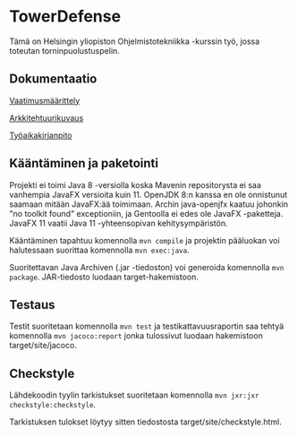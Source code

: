 # TowerDefense

Tämä on Helsingin yliopiston Ohjelmistotekniikka -kurssin työ,
jossa toteutan torninpuolustuspelin.

## Dokumentaatio

[Vaatimusmäärittely](documentation/requirements.md)

[Arkkitehtuurikuvaus](documentation/architecture.md)

[Työaikakirjanpito](documentation/work_journal.md)

## Kääntäminen ja paketointi

Projekti ei toimi Java 8 -versiolla koska Mavenin repositorysta ei saa vanhempia
JavaFX versioita kuin 11.
OpenJDK 8:n kanssa en ole onnistunut saamaan mitään JavaFX:ää toimimaan.
Archin java-openjfx kaatuu johonkin "no toolkit found" exceptioniin,
ja Gentoolla ei edes ole JavaFX -paketteja.
JavaFX 11 vaatii Java 11 -yhteensopivan kehitysympäristön.

Kääntäminen tapahtuu komennolla `mvn compile` ja projektin pääluokan voi
halutessaan suorittaa komennolla `mvn exec:java`.

Suoritettavan Java Archiven (.jar -tiedoston) voi generoida komennolla
`mvn package`. JAR-tiedosto luodaan target-hakemistoon.

## Testaus

Testit suoritetaan komennolla `mvn test` ja testikattavuusraportin saa tehtyä
komennolla `mvn jacoco:report` jonka tulossivut luodaan hakemistoon
target/site/jacoco.

## Checkstyle

Lähdekoodin tyylin tarkistukset suoritetaan komennolla
`mvn jxr:jxr checkstyle:checkstyle`.

Tarkistuksen tulokset löytyy sitten tiedostosta target/site/checkstyle.html.
